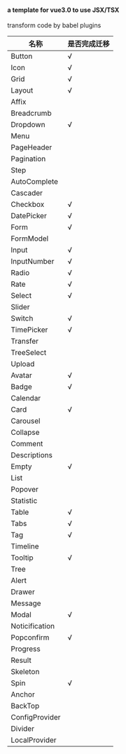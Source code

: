 #### a template for vue3.0 to use JSX/TSX

transform code by babel plugins


名称|是否完成迁移|
---|---|
Button|√
Icon|√
Grid|√
Layout|√
Affix|
Breadcrumb|
Dropdown|√
Menu|
PageHeader|
Pagination|
Step|
AutoComplete|
Cascader|
Checkbox|√
DatePicker|√
Form|√
FormModel|
Input|√
InputNumber|√
Radio|√
Rate|√
Select|√
Slider|
Switch|√
TimePicker|√
Transfer|
TreeSelect|
Upload|
Avatar|√
Badge|√
Calendar|
Card|√
Carousel|
Collapse|
Comment|
Descriptions|
Empty|√
List|
Popover|
Statistic|
Table|√
Tabs|√
Tag|√
Timeline|
Tooltip|√
Tree|
Alert|
Drawer|
Message|
Modal|√
Noticification|
Popconfirm|√
Progress|
Result|
Skeleton|
Spin|√
Anchor|
BackTop|
ConfigProvider|
Divider|
LocalProvider|


